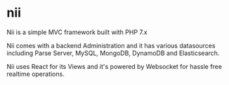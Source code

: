 # nii

Nii is a simple MVC framework built with PHP 7.x

Nii comes with a backend Administration and it has various datasources including Parse Server, MySQL, MongoDB, DynamoDB and Elasticsearch.

Nii uses React for its Views and it's powered by Websocket for hassle free realtime operations.

